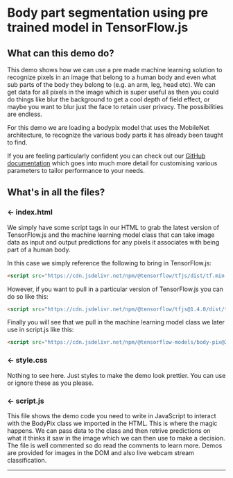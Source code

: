 # Body part segmentation using pre trained model in TensorFlow.js

## What can this demo do?

This demo shows how we can use a pre made machine learning solution to recognize pixels in an image that belong to a human body and even what sub parts of the body they belong to (e.g. an arm, leg, head etc). We can get data for all pixels in the image which is super useful as then you could do things like blur the background to get a cool depth of field effect, or maybe you want to blur just the face to retain user privacy. The possibilities are endless.

For this demo we are loading a bodypix model that uses the MobileNet architecture, to recognize the various body parts it has already been taught to find.

If you are feeling particularly confident you can check out our [GitHub documentation](https://github.com/tensorflow/tfjs-models/tree/master/body-pix) which goes into much more detail for customising various parameters to tailor performance to your needs.

## What's in all the files?

### ← index.html

We simply have some script tags in our HTML to grab the latest version of TensorFlow.js and the machine learning model class that can take image data as input and output predictions for any pixels it associates with being part of a human body.

In this case we simply reference the following to bring in TensorFlow.js:

```HTML
<script src="https://cdn.jsdelivr.net/npm/@tensorflow/tfjs/dist/tf.min.js" type="text/javascript"></script>
```

However, if you want to pull in a particular version of TensorFlow.js you can do so like this:

```HTML
<script src="https://cdn.jsdelivr.net/npm/@tensorflow/tfjs@1.4.0/dist/tf.min.js" type="text/javascript"></script>
```

Finally you will see that we pull in the machine learning model class we later use in script.js like this:

```HTML
<script src="https://cdn.jsdelivr.net/npm/@tensorflow-models/body-pix@2.0"></script>
```

### ← style.css

Nothing to see here. Just styles to make the demo look prettier. You can use or ignore these as you please.

### ← script.js

This file shows the demo code you need to write in JavaScript to interact with the BodyPix class we imported in the HTML. This is where the magic happens. We can pass data to the class and then retrive predictions on what it thinks it saw in the image which we can then use to make a decision. The file is well commented so do read the comments to learn more. Demos are provided for images in the DOM and also live webcam stream classification.

---
